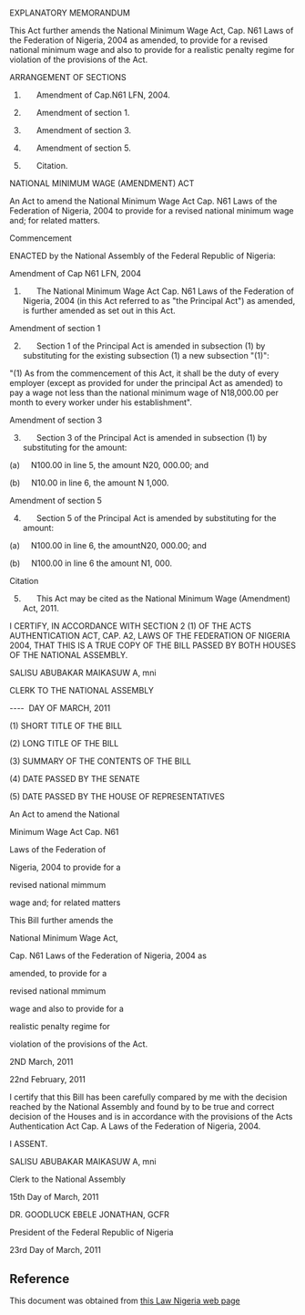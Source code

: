 # 

EXPLANATORY MEMORANDUM

This Act further amends the National Minimum Wage Act, Cap. N61 Laws of the Federation of Nigeria, 2004 as amended, to provide for a revised national minimum wage and also to provide for a realistic penalty regime for violation of the provisions of the Act.

ARRANGEMENT OF SECTIONS

1.       Amendment of Cap.N61 LFN, 2004.

2.       Amendment of section 1.

3.       Amendment of section 3.

4.       Amendment of section 5.

5.       Citation.

NATIONAL MINIMUM WAGE (AMENDMENT) ACT

An Act to amend the National Minimum Wage Act Cap. N61 Laws of the Federation of Nigeria, 2004 to provide for a revised national minimum wage and; for related matters.

Commencement

ENACTED by the National Assembly of the Federal Republic of Nigeria:

Amendment of Cap N61 LFN, 2004

1.       The National Minimum Wage Act Cap. N61 Laws of the Federation of Nigeria, 2004 (in this Act referred to as "the Principal Act") as amended, is further amended as set out in this Act.

Amendment of section 1

2.       Section 1 of the Principal Act is amended in subsection (1) by substituting for the existing subsection (1) a new subsection "(1)":

"(1) As from the commencement of this Act, it shall be the duty of every employer (except as provided for under the principal Act as amended) to pay a wage not less than the national minimum wage of N18,000.00 per month to every worker under his establishment".

Amendment of section 3

3.       Section 3 of the Principal Act is amended in subsection (1) by substituting for the amount:

(a)     N100.00 in line 5, the amount N20, 000.00; and

(b)     N10.00 in line 6, the amount N 1,000.

Amendment of section 5

4.       Section 5 of the Principal Act is amended by substituting for the amount:

(a)     N100.00 in line 6, the amountN20, 000.00; and

(b)     N100.00 in line 6 the amount N1, 000.

Citation

5.       This Act may be cited as the National Minimum Wage (Amendment) Act, 2011.

I CERTIFY, IN ACCORDANCE WITH SECTION 2 (1) OF THE ACTS AUTHENTICATION ACT, CAP. A2, LAWS OF THE FEDERATION OF NIGERIA 2004, THAT THIS IS A TRUE COPY OF THE BILL PASSED BY BOTH HOUSES OF THE NATIONAL ASSEMBLY.

SALISU ABUBAKAR MAIKASUW A, mni

CLERK TO THE NATIONAL ASSEMBLY

----  DAY OF MARCH, 2011

(1) SHORT TITLE OF THE BILL

(2) LONG TITLE OF THE BILL

(3) SUMMARY OF THE CONTENTS OF THE BILL

(4) DATE PASSED BY THE SENATE

(5) DATE PASSED BY THE HOUSE OF REPRESENTATIVES

An Act to amend the National

Minimum Wage Act Cap. N61

Laws of the Federation of

Nigeria, 2004 to provide for a

revised national mimmum

wage and; for related matters

This Bill further amends the

National Minimum Wage Act,

Cap. N61 Laws of the Federation of Nigeria, 2004 as

amended, to provide for a

revised national mmimum

wage and also to provide for a

realistic penalty regime for

violation of the provisions of the Act.

2ND March, 2011

22nd February, 2011

I certify that this Bill has been carefully compared by me with the decision reached by the National Assembly and found by to be true and correct decision of the Houses and is in accordance with the provisions of the Acts Authentication Act Cap. A Laws of the Federation of Nigeria, 2004.

I ASSENT.

SALISU ABUBAKAR MAIKASUW A, mni

Clerk to the National Assembly

15th Day of March, 2011

DR. GOODLUCK EBELE JONATHAN, GCFR

President of the Federal Republic of Nigeria

23rd Day of March, 2011

## Reference

This document was obtained from [this Law Nigeria web page](http://www.lawnigeria.com/LFN/N/National-Minumum-Wage%28Amendment%29Act.php)